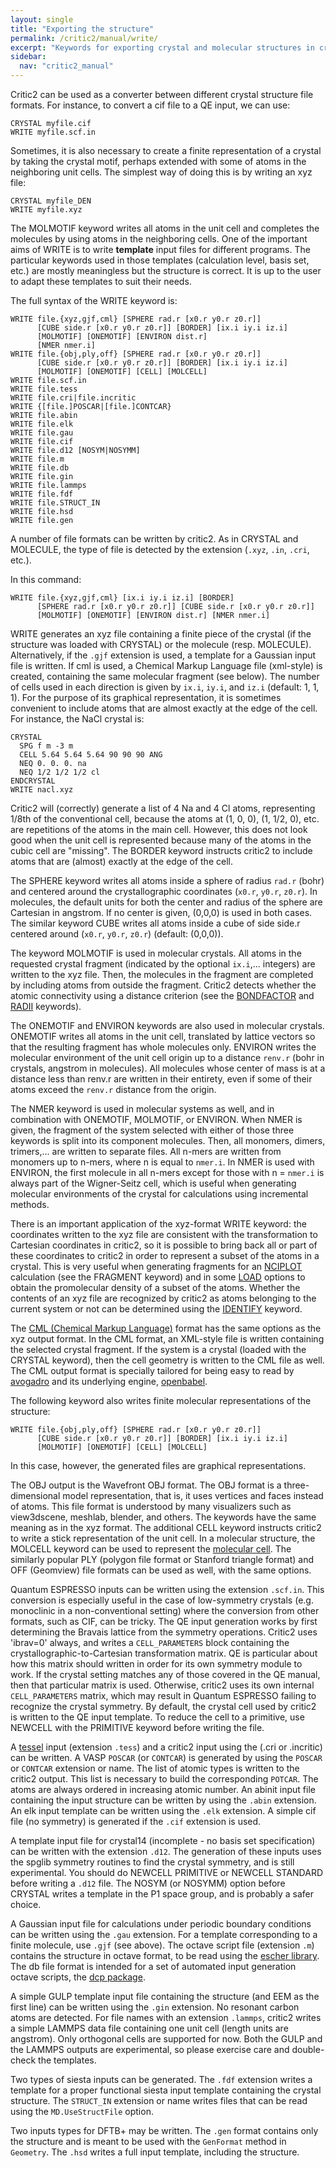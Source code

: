 ```yaml
---
layout: single
title: "Exporting the structure"
permalink: /critic2/manual/write/
excerpt: "Keywords for exporting crystal and molecular structures in critic2."
sidebar:
  nav: "critic2_manual"
---
```


Critic2 can be used as a converter between different crystal structure
file formats. For instance, to convert a cif file to a QE input, we
can use:
~~~
CRYSTAL myfile.cif
WRITE myfile.scf.in
~~~
Sometimes, it is also necessary to create a finite representation of a
crystal by taking the crystal motif, perhaps extended with some of
atoms in the neighboring unit cells. The simplest way of doing this is
by writing an xyz file:
~~~
CRYSTAL myfile_DEN
WRITE myfile.xyz
~~~
The MOLMOTIF keyword writes all atoms in the unit cell and completes
the molecules by using atoms in the neighboring cells. One of the
important aims of WRITE is to write **template** input files for
different programs. The particular keywords used in those templates
(calculation level, basis set, etc.) are mostly meaningless but the
structure is correct. It is up to the user to adapt these templates
to suit their needs.

The full syntax of the WRITE keyword is:
~~~
WRITE file.{xyz,gjf,cml} [SPHERE rad.r [x0.r y0.r z0.r]] 
      [CUBE side.r [x0.r y0.r z0.r]] [BORDER] [ix.i iy.i iz.i]
      [MOLMOTIF] [ONEMOTIF] [ENVIRON dist.r]
      [NMER nmer.i]
WRITE file.{obj,ply,off} [SPHERE rad.r [x0.r y0.r z0.r]] 
      [CUBE side.r [x0.r y0.r z0.r]] [BORDER] [ix.i iy.i iz.i] 
      [MOLMOTIF] [ONEMOTIF] [CELL] [MOLCELL] 
WRITE file.scf.in
WRITE file.tess
WRITE file.cri|file.incritic
WRITE {[file.]POSCAR|[file.]CONTCAR}
WRITE file.abin
WRITE file.elk
WRITE file.gau
WRITE file.cif
WRITE file.d12 [NOSYM|NOSYMM]
WRITE file.m
WRITE file.db
WRITE file.gin
WRITE file.lammps
WRITE file.fdf
WRITE file.STRUCT_IN
WRITE file.hsd
WRITE file.gen
~~~
A number of file formats can be written by critic2. As in CRYSTAL and
MOLECULE, the type of file is detected by the extension (`.xyz`,
`.in`, `.cri`, etc.).

In this command:
~~~
WRITE file.{xyz,gjf,cml} [ix.i iy.i iz.i] [BORDER] 
      [SPHERE rad.r [x0.r y0.r z0.r]] [CUBE side.r [x0.r y0.r z0.r]] 
	  [MOLMOTIF] [ONEMOTIF] [ENVIRON dist.r] [NMER nmer.i]
~~~
WRITE generates an xyz file containing a finite
piece of the crystal (if the structure was loaded with CRYSTAL) or the
molecule (resp. MOLECULE). Alternatively, if the `.gjf`
extension is used, a template for a Gaussian input file is
written. If cml is used, a Chemical Markup Language file (xml-style)
is created, containing the same molecular fragment (see below). The number of
cells used in each direction is given by `ix.i`, 
`iy.i`, and `iz.i` (default: 1, 1, 1). For the purpose of its graphical
representation, it is sometimes convenient to include atoms that are
almost exactly at the edge of the cell. For instance, the NaCl crystal
is:
~~~
CRYSTAL
  SPG f m -3 m
  CELL 5.64 5.64 5.64 90 90 90 ANG
  NEQ 0. 0. 0. na
  NEQ 1/2 1/2 1/2 cl
ENDCRYSTAL
WRITE nacl.xyz
~~~
Critic2 will (correctly) generate a list of 4 Na and 4 Cl atoms,
representing 1/8th of the conventional cell, because the atoms at (1,
0, 0), (1, 1/2, 0), etc. are repetitions of the atoms in the main
cell. However, this does not look good when the unit cell is
represented because many of the atoms in the cubic cell
are "missing". The BORDER keyword instructs critic2 to include atoms
that are (almost) exactly at the edge of the cell.

The SPHERE keyword writes all atoms inside a sphere of radius `rad.r`
(bohr) and centered around the crystallographic coordinates (`x0.r`,
`y0.r`, `z0.r`). In molecules, the default units for both the center
and radius of the sphere are Cartesian in angstrom. If no center is
given, (0,0,0) is used in both cases. The similar keyword CUBE writes
all atoms inside a cube of side side.r centered around (`x0.r`,
`y0.r`, `z0.r`) (default: (0,0,0)).

The keyword MOLMOTIF is used in molecular crystals. All atoms in the
requested crystal fragment (indicated by the optional
`ix.i`,... integers) are written to the xyz file. Then, the molecules
in the fragment are completed by including atoms from outside the
fragment. Critic2 detects whether the atomic connectivity using a
distance criterion (see the
[BONDFACTOR](/critic2/manual/misc/#c2-control) and
[RADII](/critic2/manual/misc/#c2-control) keywords).

The ONEMOTIF and ENVIRON keywords are also used in molecular
crystals. ONEMOTIF writes all atoms in the unit cell, translated by
lattice vectors so that the resulting fragment has whole molecules
only. ENVIRON writes the molecular environment of the unit cell origin
up to a distance `renv.r` (bohr in crystals, angstrom in
molecules). All molecules whose center of mass is at a distance less
than renv.r are written in their entirety, even if some of their atoms
exceed the `renv.r` distance from the origin.

The NMER keyword is used in molecular systems as well, and in
combination with ONEMOTIF, MOLMOTIF, or ENVIRON. When NMER is given,
the fragment of the system selected with either of those three
keywords is split into its component molecules. Then, all monomers,
dimers, trimers,... are written to separate files. All n-mers are
written from monomers up to n-mers, where n is equal to `nmer.i`. In
NMER is used with ENVIRON, the first molecule in all n-mers except for
those with n = `nmer.i` is always part of the Wigner-Seitz cell, which
is useful when generating molecular environments of the crystal for
calculations using incremental methods.

There is an important application of the xyz-format WRITE keyword: the
coordinates written to the xyz file are consistent with the
transformation to Cartesian coordinates in critic2, so it is possible
to bring back all or part of these coordinates to critic2 in order to
represent a subset of the atoms in a crystal. This is very useful
when generating fragments for an [NCIPLOT](/critic2/manual/nciplot/)
calculation (see the FRAGMENT keyword) and in some 
[LOAD](/critic2/manual/fields/#c2-load) options to obtain the
promolecular density of a subset of the atoms. Whether the contents of
an xyz file are recognized by critic2 as atoms belonging to the
current system or not can be determined using the 
[IDENTIFY](/critic2/manual/structure/#c2-othertool) keyword.

The 
[CML (Chemical Markup Language)](https://en.wikipedia.org/wiki/Chemical_Markup_Language)
format has the same options as the xyz output format. In the CML
format, an XML-style file is written containing the selected crystal
fragment. If the system is a crystal (loaded with the CRYSTAL
keyword), then the cell geometry is written to the CML file as
well. The CML output format is specially tailored for being easy to
read by [avogadro](https://avogadro.cc/) and its underlying engine,
[openbabel](http://openbabel.org/wiki/Main_Page).

The following keyword also writes finite molecular representations of
the structure:
~~~
WRITE file.{obj,ply,off} [SPHERE rad.r [x0.r y0.r z0.r]] 
      [CUBE side.r [x0.r y0.r z0.r]] [BORDER] [ix.i iy.i iz.i] 
      [MOLMOTIF] [ONEMOTIF] [CELL] [MOLCELL] 
~~~
In this case, however, the generated files are graphical
representations.

The OBJ output is the Wavefront OBJ format. The OBJ format is a
three-dimensional model representation, that is, it uses vertices and
faces instead of atoms. This file format is understood by many
visualizers such as view3dscene, meshlab, blender, and others. The
keywords have the same meaning as in the xyz format. The additional
CELL keyword instructs critic2 to write a stick representation of the
unit cell. In a molecular structure, the MOLCELL keyword can be used
to represent the 
[molecular cell](/critic2/manual/molecule/#c2-molcell). The
similarly popular PLY (polygon file format or Stanford triangle
format) and OFF (Geomview) file formats can be used as well, with the
same options.

Quantum ESPRESSO inputs can be written using the extension
`.scf.in`. This conversion is especially useful in the case of
low-symmetry crystals (e.g. monoclinic in a non-conventional setting)
where the conversion from other formats, such as CIF, can be
tricky. The QE input generation works by first determining the Bravais
lattice from the symmetry operations. Critic2 uses 'ibrav=0' always,
and writes a `CELL_PARAMETERS` block containing the
crystallographic-to-Cartesian transformation matrix. QE is particular
about how this matrix should written in order for its own symmetry
module to work. If the crystal setting matches any of those covered in
the QE manual, then that particular matrix is used. Otherwise, critic2
uses its own internal `CELL_PARAMETERS` matrix, which may result in
Quantum ESPRESSO failing to recognize the crystal symmetry. By
default, the crystal cell used by critic2 is written to the QE input
template. To reduce the cell to a primitive, use NEWCELL with the
PRIMITIVE keyword before writing the file.

A [tessel](http://azufre.quimica.uniovi.es/software.html#tessel) input
(extension `.tess`) and a critic2 input using the (.cri or .incritic)
can be written. A VASP `POSCAR` (or `CONTCAR`) is generated by using
the `POSCAR` or `CONTCAR` extension or name. The list of atomic types
is written to the critic2 output. This list is necessary to build the
corresponding `POTCAR`. The atoms are always ordered in increasing
atomic number. An abinit input file containing the input structure can
be written by using the `.abin` extension. An elk input template can
be written using the `.elk` extension. A simple cif file (no symmetry)
is generated if the `.cif` extension is used.

A template input file for crystal14 (incomplete - no basis set
specification) can be written with the extension `.d12`. The
generation of these inputs uses the spglib symmetry routines to find
the crystal symmetry, and is still experimental. You should do NEWCELL
PRIMITIVE or NEWCELL STANDARD before writing a `.d12` file. The NOSYM
(or NOSYMM) option before CRYSTAL writes a template in the P1 space
group, and is probably a safer choice. 

A Gaussian input file for calculations under periodic boundary
conditions can be written using the `.gau` extension. For a template
corresponding to a finite molecule, use `.gjf` (see above).  The
octave script file (extension `.m`) contains the structure in octave
format, to be read using the
[escher library](https://github.com/aoterodelaroza/escher).
The db file format is intended for a set of automated input generation
octave scripts, the [dcp package](https://github.com/aoterodelaroza/dcp).

A simple GULP template input file containing the structure (and EEM as
the first line) can be written using the `.gin` extension. No resonant
carbon atoms are detected.  For file names with an extension
`.lammps`, critic2 writes a simple LAMMPS data file containing one
unit cell (length units are angstrom). Only orthogonal cells are
supported for now. Both the GULP and the LAMMPS outputs are
experimental, so please exercise care and double-check the templates.

Two types of siesta inputs can be generated. The `.fdf` extension
writes a template for a proper functional siesta input template
containing the crystal structure. The `STRUCT_IN` extension or name
writes files that can be read using the `MD.UseStructFile` option.

Two inputs types for DFTB+ may be written. The `.gen` format contains
only the structure and is meant to be used with the `GenFormat` method
in `Geometry`. The `.hsd` writes a full input template, including the
structure.

